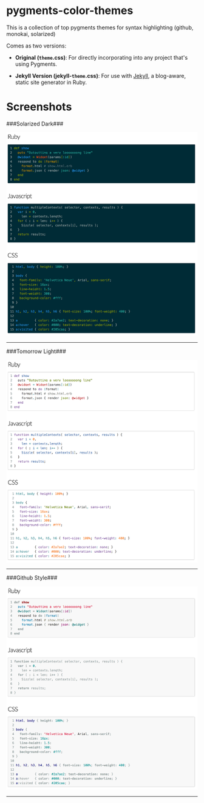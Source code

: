 pygments-color-themes
=====================

This is a collection of top pygments themes for syntax highlighting (github, monokai, solarized)


Comes as two versions:

- **Original (`theme`.css)**: For directly incorporating into any project that's using Pygments.

- **Jekyll Version (jekyll-`theme`.css)**: For use with [Jekyll](http://jekyllrb.com/), a blog-aware, static site generator in Ruby.

# Screenshots

###Solarized Dark###

![Screenshot](screenshots/solarized-dark.png)

---
###Tomorrow Light###

![Screenshot](screenshots/tomorrow-light.png)

---
###Github Style###

![Screenshot](screenshots/github-style.png)

---
